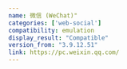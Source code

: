 ```yaml
---
name: 微信 (WeChat)"
categories: ['web-social']
compatibility: emulation
display_result: "Compatible"
version_from: "3.9.12.51"
link: https://pc.weixin.qq.com/
---
```

